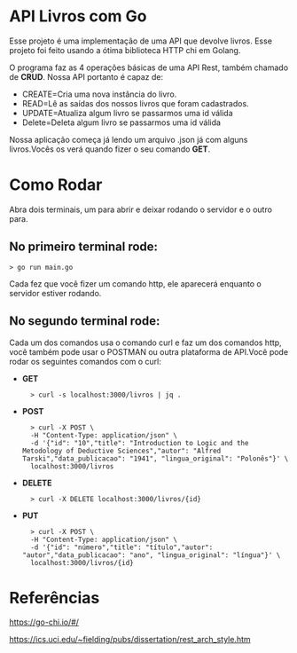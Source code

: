 # API Livros com Go

Esse projeto é uma implementação de uma API que devolve livros. Esse projeto foi feito usando a ótima biblioteca HTTP chi em Golang.

O programa faz as 4 operações básicas de uma API Rest, também chamado de **CRUD**. Nossa API portanto é capaz de:
    
* CREATE=Cria uma nova instância do livro.
* READ=Lê as saídas dos nossos livros que foram cadastrados.
* UPDATE=Atualiza algum livro se passarmos uma id válida
* Delete=Deleta algum livro se passarmos uma id válida

Nossa aplicação começa já lendo um arquivo .json já com alguns livros.Vocês os verá quando fizer o seu comando **GET**.

# Como Rodar 
Abra dois terminais, um para abrir e deixar rodando o servidor e o outro para.

## No primeiro terminal rode:

    > go run main.go

Cada fez que você fizer um comando http, ele aparecerá enquanto o servidor estiver rodando.

## No segundo terminal rode:

Cada um dos comandos usa o comando curl e faz um dos comandos http, você também pode usar o POSTMAN ou outra plataforma de API.Você pode rodar os seguintes comandos com o curl:

* **GET** 
        
        > curl -s localhost:3000/livros | jq .  
* **POST**

        > curl -X POST \        
        -H "Content-Type: application/json" \
        -d '{"id": "10","title": "Introduction to Logic and the Metodology of Deductive Sciences","autor": "Alfred Tarski","data_publicacao": "1941", "lingua_original": "Polonês"}' \
        localhost:3000/livros

* **DELETE**

        > curl -X DELETE localhost:3000/livros/{id}

* **PUT** 

        > curl -X POST \        
        -H "Content-Type: application/json" \
        -d '{"id": "número","title": "título","autor": "autor","data_publicacao": "ano", "lingua_original": "língua"}' \
        localhost:3000/livros/{id}


# Referências 
https://go-chi.io/#/

https://ics.uci.edu/~fielding/pubs/dissertation/rest_arch_style.htm
